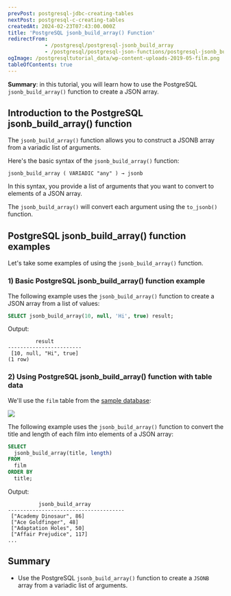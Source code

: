 ```yaml
---
prevPost: postgresql-jdbc-creating-tables
nextPost: postgresql-c-creating-tables
createdAt: 2024-02-23T07:43:00.000Z
title: 'PostgreSQL jsonb_build_array() Function'
redirectFrom:
            - /postgresql/postgresql-jsonb_build_array 
            - /postgresql/postgresql-json-functions/postgresql-jsonb_build_array
ogImage: /postgresqltutorial_data/wp-content-uploads-2019-05-film.png
tableOfContents: true
---
```


**Summary**: in this tutorial, you will learn how to use the PostgreSQL `jsonb_build_array()` function to create a JSON array.

## Introduction to the PostgreSQL jsonb_build_array() function

The `jsonb_build_array()` function allows you to construct a JSONB array from a variadic list of arguments.

Here's the basic syntax of the `jsonb_build_array()` function:

```
jsonb_build_array ( VARIADIC "any" ) → jsonb
```

In this syntax, you provide a list of arguments that you want to convert to elements of a JSON array.

The `jsonb_build_array()` will convert each argument using the `to_jsonb()` function.

## PostgreSQL jsonb_build_array() function examples

Let's take some examples of using the `jsonb_build_array()` function.

### 1) Basic PostgreSQL jsonb_build_array() function example

The following example uses the `jsonb_build_array()` function to create a JSON array from a list of values:

```sql
SELECT jsonb_build_array(10, null, 'Hi', true) result;
```

Output:

```
         result
------------------------
 [10, null, "Hi", true]
(1 row)
```

### 2) Using PostgreSQL jsonb_build_array() function with table data

We'll use the `film` table from the [sample database](/postgresql/postgresql-getting-started/postgresql-sample-database):

![](/postgresqltutorial_data/wp-content-uploads-2019-05-film.png)

The following example uses the `jsonb_build_array()` function to convert the title and length of each film into elements of a JSON array:

```sql
SELECT
  jsonb_build_array(title, length)
FROM
  film
ORDER BY
  title;
```

Output:

```
          jsonb_build_array
--------------------------------------
 ["Academy Dinosaur", 86]
 ["Ace Goldfinger", 48]
 ["Adaptation Holes", 50]
 ["Affair Prejudice", 117]
...
```

## Summary

- Use the PostgreSQL `jsonb_build_array()` function to create a `JSONB` array from a variadic list of arguments.
